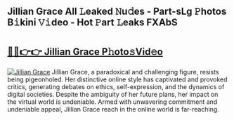 ## Jillian Grace All 𝙻eaked 𝙽u𝚍es - Part-sLg 𝙿hotos B𝚒kini 𝚅𝚒deo - Hot 𝙿art 𝙻eaks FXAbS

# <h2><a href="http://ld2zcgp.urlbe.top/?page=Jillian+Grace">🔗🔗👉👉 Jillian Grace P𝚑oto𝚜Vid𝚎o</a></h2>

[![Jillian Grace](https://i.imgur.com/eBuTRDB.gif)](http://ld2zcgp.urlbe.top/?page=Jillian+Grace)
Jillian Grace, a paradoxical and challenging figure, resists being pigeonholed. Her distinctive online style has captivated and provoked critics, generating debates on ethics, self-expression, and the dynamics of digital societies. Despite the ambiguity of her future plans, her impact on the virtual world is undeniable. Armed with unwavering commitment and undeniable appeal, Jillian Grace reach in the online world is far-reaching.
